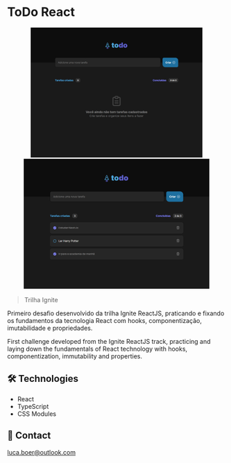 
# ToDo React

<p align="center">
    
<span align="center">
    <img height="300" src="./.github/preview-without-task.png">
    <img height="300" src="./.github/preview-with-task.png">
</span>
    
</p>

> Trilha Ignite

Primeiro desafio desenvolvido da trilha Ignite ReactJS, praticando e fixando os fundamentos da tecnologia React com hooks, componentização, imutabilidade e propriedades.

First challenge developed from the Ignite ReactJS track, practicing and laying down the fundamentals of React technology with hooks, componentization, immutability and properties.

## 🛠 Technologies

- React
- TypeScript
- CSS Modules

## 💛 Contact

luca.boer@outlook.com
